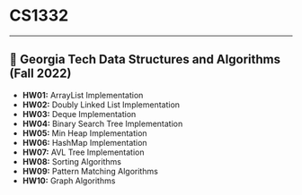# CS1332
---
## 🏫 Georgia Tech Data Structures and Algorithms (Fall 2022)

* **HW01:** ArrayList Implementation
* **HW02:** Doubly Linked List Implementation
* **HW03:** Deque Implementation
* **HW04:** Binary Search Tree Implementation
* **HW05:** Min Heap Implementation
* **HW06:** HashMap Implementation
* **HW07:** AVL Tree Implementation
* **HW08:** Sorting Algorithms
* **HW09:** Pattern Matching Algorithms
* **HW10:** Graph Algorithms
